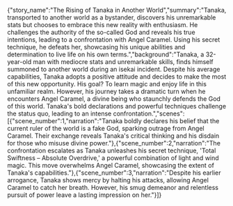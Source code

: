 {"story_name":"The Rising of Tanaka in Another World","summary":"Tanaka, transported to another world as a bystander, discovers his unremarkable stats but chooses to embrace this new reality with enthusiasm. He challenges the authority of the so-called God and reveals his true intentions, leading to a confrontation with Angel Caramel. Using his secret technique, he defeats her, showcasing his unique abilities and determination to live life on his own terms.","background":"Tanaka, a 32-year-old man with mediocre stats and unremarkable skills, finds himself summoned to another world during an isekai incident. Despite his average capabilities, Tanaka adopts a positive attitude and decides to make the most of this new opportunity. His goal? To learn magic and enjoy life in this unfamiliar realm. However, his journey takes a dramatic turn when he encounters Angel Caramel, a divine being who staunchly defends the God of this world. Tanaka's bold declarations and powerful techniques challenge the status quo, leading to an intense confrontation.","scenes":[{"scene_number":1,"narration":"Tanaka boldly declares his belief that the current ruler of the world is a fake God, sparking outrage from Angel Caramel. Their exchange reveals Tanaka's critical thinking and his disdain for those who misuse divine power."},{"scene_number":2,"narration":"The confrontation escalates as Tanaka unleashes his secret technique, 'Total Swiftness – Absolute Overdrive,' a powerful combination of light and wind magic. This move overwhelms Angel Caramel, showcasing the extent of Tanaka's capabilities."},{"scene_number":3,"narration":"Despite his earlier arrogance, Tanaka shows mercy by halting his attacks, allowing Angel Caramel to catch her breath. However, his smug demeanor and relentless pursuit of power leave a lasting impression on her."}]}